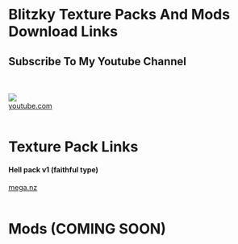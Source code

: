 <!DOCTYPE html>
<html lang="en">
<head>
    <title>Blitzky Club</title><br>
    <h1>Blitzky Texture Packs And Mods Download Links</h1>
    <meta Charset="UTF-8">
    <meta name="viewport" content="width=device-width, initial-scale=1.0">
    <meta http-equiv="X-UA-Compatible" content="ie=edge">
    <link href="main.css" rel="stylesheet" />
</head>
<body>
    <h2><strong>Subscribe To My Youtube Channel</strong></h2><br>
    <br><img src="https://yt3.ggpht.com/a-/AAuE7mCbKRykpj6sjyi5iKW0xaB0tBkr763SUye8YQ=s100-mo-c-c0xffffffff-rj-k-no"><br>                         <a href="https://www.youtube.com/c/blitzky">youtube.com</a><br><br>    
    <h1><strong>Texture Pack Links</strong></h1>
    <h4><strong>Hell pack v1 (faithful type)</strong></h4><a href="https://mega.nz/#!mjpXDYoA!GSO0bhilNy4267Hb1bBoEHUM_1RbXtf72wCfdrohd1Q"> mega.nz</a><br><br>
    <h1><strong>Mods (COMING SOON)</strong></h1><br> 
    <script src="index.js"></script>
    <script> href="index.html"</script>

</body>  

</html>
